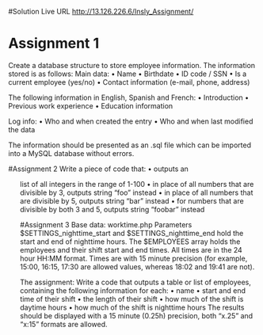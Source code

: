 #Solution Live URL http://13.126.226.6/Insly_Assignment/

# Assignment 1
Create a database structure to store employee information. The information stored is as follows:
Main data:
• Name
• Birthdate
• ID code / SSN
• Is a current employee (yes/no)
• Contact information (e-mail, phone, address)

The following information in English, Spanish and French:
• Introduction
• Previous work experience
• Education information

Log info:
• Who and when created the entry
• Who and when last modified the data

The information should be presented as an .sql file which can be imported into a MySQL database without errors.

#Assignment 2
Write a piece of code that:
• outputs an <ul> list of all integers in the range of 1-100
• in place of all numbers that are divisible by 3, outputs string “foo” instead
• in place of all numbers that are divisible by 5, outputs string “bar” instead
• for numbers that are divisible by both 3 and 5, outputs string “foobar” instead

#Assignment 3
Base data: worktime.php
Parameters $SETTINGS_nighttime_start and $SETTINGS_nighttime_end hold the start and end of nighttime hours.
The $EMPLOYEES array holds the employees and their shift start and end times.
All times are in the 24 hour HH:MM format. Times are with 15 minute precision (for
example, 15:00, 16:15, 17:30 are allowed values, whereas 18:02 and 19:41 are not).

The assignment:
Write a code that outputs a table or list of employees, containing the following information for each:
• name
• start and end time of their shift
• the length of their shift
• how much of the shift is daytime hours
• how much of the shift is nighttime hours
The results should be displayed with a 15 minute (0.25h) precision, both “x.25” and
“x:15” formats are allowed.
